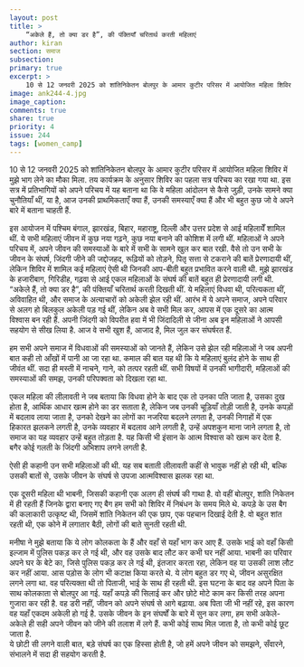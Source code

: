 ```yaml
---
layout: post
title: >
    “अकेले हैं, तो क्या डर है”, की पंक्तियाँ चरितार्थ करती महिलाएं 
author: kiran
section: समाज
subsection:
primary: true
excerpt: >
    10 से 12 जनवरी 2025 को शांतिनिकेतन बोलपुर के आमार कुटीर परिसर में आयोजित महिला शिविर में मुझे भाग लेने का मौका मिला. तय कार्यक्रम के अनुसार शिविर का पहला सत्र परिचय का रखा गया था.
image: ank244-4.jpg
image_caption:
comments: true
share: true
priority: 4
issue: 244
tags: [women_camp]
---
```


10 से 12 जनवरी 2025 को शांतिनिकेतन बोलपुर के आमार कुटीर परिसर में आयोजित महिला शिविर में मुझे भाग लेने का मौका मिला. तय कार्यक्रम के अनुसार शिविर का पहला सत्र परिचय का रखा गया था. इस सत्र में प्रतिभागियों को अपने परिचय में यह बताना था कि वे महिला आंदोलन से कैसे जुड़ी, उनके सामने क्या चुनौतियाँ थीं, या है, आज उनकी प्राथमिकताएँ क्या हैं, उनकी समस्याएँ क्या हैं और भी बहुत कुछ जो वे अपने बारे में बताना चाहती हैं.

इस आयोजन में पश्चिम बंगाल, झारखंड,  बिहार, महाराष्ट्र, दिल्ली और उत्तर प्रदेश से आई महिलायेँ शामिल थीं. ये सभी महिलाएं जीवन में कुछ नया गढ़ने, कुछ नया बनाने की कोशिश में लगी थीं. महिलाओं ने अपने परिचय में, अपने जीवन की समस्याओं के बारे में सभी के सामने खुल कर बात रखी. वैसे तो उन सभी के जीवन के संघर्ष, जिंदगी जीने की जद्दोजहद, रूढ़ियों को तोड़ने, पितृ सत्ता से टकराने की बातें प्रेरणादायी थीं, लेकिन शिविर में शामिल कई महिलाएं ऐसी थी जिनकी आप-बीती बहुत प्रभावित करने वाली थी. मुझे झारखंड के हजारीबाग, गिरिडीह, गढ़वा से आई एकल  महिलाओं के संघर्ष की बातें बहुत ही प्रेरणादायी लगी थी. “अकेले हैं, तो क्या डर है”, की पंक्तियाँ चरितार्थ करती दिखती थीं. ये महिलाएं विधवा थी, परित्यकता थीं, अविवाहित थी, और समाज के अत्याचारों को अकेली झेल रही थीं. आरंभ में ये अपने समाज, अपने परिवार से अलग हो बिलकुल अकेली पड़ गई थीं, लेकिन अब वे सभी मिल कर, आपस में एक दूसरे का आत्म विश्वास बन रही हैं. अपनी जिंदगी को विपरीत हवा में भी जिंदादिली से जीना अब इन महिलाओं ने आपसी सहयोग से सीख लिया है. आज वे सभी खुश हैं, आजाद है, मिल जुल कर संघर्षरत हैं.

हम सभी अपने समाज में विधवाओं की समस्याओं को जानते हैं, लेकिन उसे झेल रही महिलाओं ने जब अपनी बात कही तो आँखों में पानी आ जा रहा था. कमाल की बात यह थी कि ये महिलाएं बुलंद होने के साथ ही जीवंत थीं. सदा ही मस्ती में नाचने, गाने, को तत्पर रहती थीं. सभी विषयों में उनकी भागीदारी, महिलाओं की समस्याओं की समझ, उनकी परिपक्वता को दिखला रहा था.

एकल महिला की लीलावती ने जब बताया कि विधवा होने के बाद एक तो उनका पति जाता है, उसका दुख होता है, आर्थिक आधार खत्म होने का डर सताता है, लेकिन जब उनकी चूड़ियाँ तोड़ी जाती है, उनके कपड़ों में बदलाव लाया जाता है, उनको देखने का लोगों का नजरिया बदलने लगता है, उनकी निगाहों में एक हिकारत झलकने लगती है, उनके व्यवहार में बदलाव आने लगती है, उन्हें अपशकुन माना जाने लगता है, तो समाज का यह व्यवहार उन्हें बहुत तोड़ता है. यह किसी भी इंसान के आत्म विश्वास को खत्म कर देता है. बगैर कोई गलती के जिंदगी अभिशाप लगने लगती है.

ऐसी ही कहानी उन सभी महिलाओं की थी. यह सब बताती लीलावती कहीं से भावुक नहीं हो रही थी, बल्कि उसकी बातों से, उसके जीवन के संघर्ष से उपजा आत्मविश्वास झलक रहा था.

एक दूसरी महिला थी भाबनी, जिसकी कहानी एक अलग ही संघर्ष की गाथा है. वो वहीं बोलपुर, शांति निकेतन में ही रहती हैं जिनके द्वारा बनाए गए बैग हम सभी को शिविर में निबंधन के समय मिले थे. कपड़े के उस बैग की कलाकारी उत्कृष्ट थी, जिसमें शांति निकेतन की एक छाप, एक पहचान दिखाई देती है. वो बहुत शांत रहती थी, एक कोने में लगातार बैठी, लोगों की बाते सुनती रहती थी.

मनीषा ने मुझे बताया कि ये लोग कोलकता के हैं और वहाँ से यहाँ भाग कर आए हैं. उसके भाई को वहाँ किसी इल्जाम में पुलिस पकड़ कर ले गई थी, और वह उसके बाद लौट कर कभी घर नहीं आया. भाबनी का परिवार अपने घर के बेटे का, जिसे पुलिस पकड़ कर ले गई थी, इंतजार करता रहा, लेकिन वह या उसकी लाश लौट कर नहीं आया. आस पड़ोस के लोग भी कटाक्ष किया करते थे. ये लोग बहुत डर गए थे, जीवन असुरक्षित लगने लगा था. वह परित्यक्ता थी तो पिताजी, भाई के साथ ही रहती थी. इस घटना के बाद वह अपने पिता के साथ कोलकाता से बोलपुर आ गई. यहाँ कपड़े की सिलाई कर और छोटे मोटे काम कर किसी तरह अपना गुजारा कर रही है. वह डरी नहीं, जीवन को अपने संघर्ष से आगे बढ़ाया. अब पिता जी भी नहीं रहे, इस कारण वह यहाँ एकदम अकेली हो गई है. उसके जीवन के इन संघर्षों के बारे में सुन कर लगा, हम सभी अकेले-अकेले ही सही अपने जीवन को जीने की तलाश में लगे हैं. कभी कोई साथ मिल जाता है, तो कभी कोई छूट जाता है.  
ये छोटी सी लगने वाली बात, बड़े संघर्ष का एक हिस्सा होती है, जो हमें अपने जीवन को समझने, सँवारने, संभालने में सदा ही सहयोग करती है.